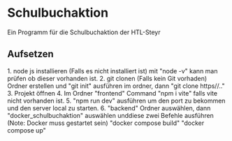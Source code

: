 # Schulbuchaktion
Ein Programm für die Schulbuchaktion der HTL-Steyr

<h2>Aufsetzen</h2>
1. node js installieren (Falls es nicht installiert ist) mit "node -v" kann man prüfen ob dieser vorhanden ist.
2. git clonen (Falls kein Git vorhaden) Ordner erstellen und "git init" ausführen im ordner, dann "git clone https//.."
3. Projekt öffnen
4. Im Ordner "frontend" Command "npm i vite" falls vite nicht vorhanden ist.
5. "npm run dev" ausführen um den port zu bekommen und den server local zu starten.
6. "backend" Ordner auswählen, dann "docker_schulbuchaktion" auswählen unddiese zwei Befehle ausführen (Note: Docker muss gestartet sein)
"docker compose build"
"docker compose up"
